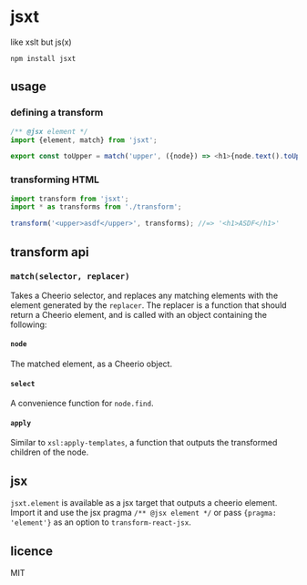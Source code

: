 jsxt
====

like xslt but js(x)

`npm install jsxt`

usage
-----

### defining a transform

```js
/** @jsx element */
import {element, match} from 'jsxt';

export const toUpper = match('upper', ({node}) => <h1>{node.text().toUpperCase()}</h1>);
```

### transforming HTML

```js
import transform from 'jsxt';
import * as transforms from './transform';

transform('<upper>asdf</upper>', transforms); //=> '<h1>ASDF</h1>'
```

transform api
-------------

### `match(selector, replacer)`

Takes a Cheerio selector, and replaces any matching elements with the element generated by the `replacer`. The replacer is a function that should return a Cheerio element, and is called with an object containing the following:

#### `node`

The matched element, as a Cheerio object.

#### `select`

A convenience function for `node.find`.

#### `apply`

Similar to `xsl:apply-templates`, a function that outputs the transformed children of the node.

jsx
---

`jsxt.element` is available as a jsx target that outputs a cheerio element. Import it and use the jsx pragma `/** @jsx element */` or pass `{pragma: 'element'}` as an option to `transform-react-jsx`.

licence
-------

MIT
